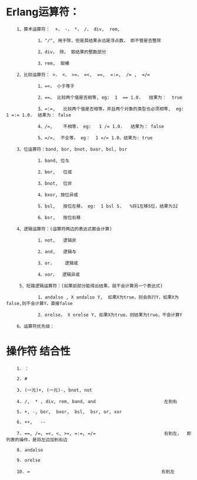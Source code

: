 # Erlang运算符：

        1、算术运算符：  +， -， *， /， div,  rem,

                1、"/", 用于除，但是其结果永远是浮点数， 即不管是否整除

                2、div， 除， 取结果的整数部分

                3、rem,  取模

        2、比较运算符： >， <， >=， =<,  ==,  =:=,  /= ,  =/=

                1、=<， 小于等于

                2、==， 比较两个值是否相等, eg:  1  == 1.0.   结果为：  true

                3、=:=,   比较两个值是否相等，并且两个对象的类型也必须相等,  eg:  1 =:= 1.0.  结果为： false

                4、/=,    不相等， eg:   1 /= 1.0.   结果为： false

                5、=/=,  不全等， eg：  1 =/= 1.0，结果为: true

        3、位运算符：band, bor, bnot, bxor, bsl, bsr

                1、band, 位与

                2、bor,   位或

                3、bnot,  位非

                4、bxor, 按位异或

                5、bsl,   按位左移， eg:  1 bsl 5.   %将1左移5位，结果为32

                6、bsr,   按位右移

        4、逻辑运算符：(运算符两边的表达式都会计算)

                1、not,   逻辑非

                2、and,   逻辑与

                3、or，    逻辑或

                4、xor，  逻辑异或

         5、短路逻辑运算符：(如果前部分能得出结果，就不会计算另一个表达式)

                1、andalso , X andalso Y,  如果X为true，则会执行Y，如果X为false,则不会计算Y，直接false

                2、orelse， X orelse Y, 如果X为true，则结果为true，不会计算Y

        6、运算符优先级：

#		操作符                   								结合性
		1. ：
		
		2. #
		
		3. (一元)+, (一元)-, bnot, not
		
		4. /,  * , div, rem, band, and     						左到右
		
		5. +, -, bor,  bxor,  bsl,  bsr, or, xor
		
		6. ++,   --
		
		7. ==, /=, =<, <, >=, =:=, =/=							右到左，  即列表的操作，是将左边加到右边			
		
		8. andalso
		
		9. orelse
		 
		10. =												   右到左
